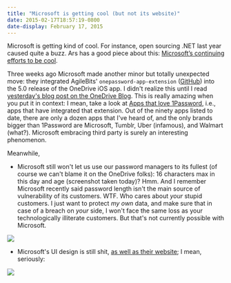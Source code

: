 ```yaml
---
title: "Microsoft is getting cool (but not its website)"
date: 2015-02-17T18:57:19-0800
date-display: February 17, 2015
---
```

Microsoft is getting kind of cool. For instance, open sourcing .NET last year caused quite a buzz. Ars has a good piece about this: [Microsoft’s continuing efforts to be cool](http://arstechnica.com/information-technology/2015/02/microsofts-continuing-efforts-to-be-cool/).

Three weeks ago Microsoft made another minor but totally unexpected move: they integrated AgileBits' `onepassword-app-extension` ([GitHub](https://github.com/AgileBits/onepassword-app-extension)) into the 5.0 release of the OneDrive iOS app. I didn't realize this until I read [yesterday's blog post on the OneDrive Blog](https://blog.onedrive.com/onedrive_secure_password/). This is really amazing when you put it in context: I mean, take a look at [Apps that love 1Password](https://blog.agilebits.com/1password-apps/), i.e., apps that have integrated that extension. Out of the ninety apps listed to date, there are only a dozen apps that I've heard of, and the only brands bigger than 1Password are Microsoft, Tumblr, Uber (infamous), and Walmart (what?). Microsoft embracing third party is surely an interesting phenomenon.

Meanwhile,

* Microsoft still won't let us use our password managers to its fullest (of course we can't blame it on the OneDrive folks): 16 characters max in this day and age (screenshot taken today)? Hmm. And I remember Microsoft recently said password length isn't the main source of vulnerability of its customers. WTF. Who cares about *your* stupid customers. I just want to protect *my own* data, and make sure that in case of a breach on *your* side, I won't face the same loss as your technologically illiterate customers. But that's not currently possible with Microsoft.

![](http://i.imgur.com/CNv76zw.png)

* Microsoft's UI design is still shit, [as well as their website](/blog/2015-01-21-web-design-microsoft-vs-apple.html); I mean, seriously:

![](http://i.imgur.com/wu66zZc.png)
